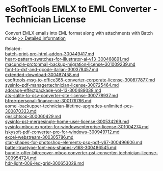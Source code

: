 # eSoftTools EMLX to EML Converter - Technician License
Convert EMLX emails into EML format along with attachments with Batch mode
[>> Detailed information](https://secure.shareit.com/shareit/product.html?productid=300880287&affiliateid=200057808)<br/><br/>Related:
<br />[batch-print-pro-html-addon-300449417.md](https://github.com/downloadplanet/downloadplanet/blob/main/batch-print-pro-html-addon-300449417.md)<br />[heart-pattern-swatches-for-illustrator-ai-v13-300468891.md](https://github.com/downloadplanet/downloadplanet/blob/main/heart-pattern-swatches-for-illustrator-ai-v13-300468891.md)<br />[macuncle-protonmail-backup-migration-license-301009239.md](https://github.com/downloadplanet/downloadplanet/blob/main/macuncle-protonmail-backup-migration-license-301009239.md)<br />[font-to-dxf-and-gcode-italian-300378457.md](https://github.com/downloadplanet/downloadplanet/blob/main/font-to-dxf-and-gcode-italian-300378457.md)<br />[extended-download-300487458.md](https://github.com/downloadplanet/downloadplanet/blob/main/extended-download-300487458.md)<br />[esofttools-msg-to-office365-converter-corporate-license-300877877.md](https://github.com/downloadplanet/downloadplanet/blob/main/esofttools-msg-to-office365-converter-corporate-license-300877877.md)<br />[sysinfo-pdf-managertechnician-license-300725464.md](https://github.com/downloadplanet/downloadplanet/blob/main/sysinfo-pdf-managertechnician-license-300725464.md)<br />[adorage-effectpackage-vol-13-300489038.md](https://github.com/downloadplanet/downloadplanet/blob/main/adorage-effectpackage-vol-13-300489038.md)<br />[ats-sqlite-to-csv-converter-site-license-300778937.md](https://github.com/downloadplanet/downloadplanet/blob/main/ats-sqlite-to-csv-converter-site-license-300778937.md)<br />[bfree-personal-finance-nz-300176786.md](https://github.com/downloadplanet/downloadplanet/blob/main/bfree-personal-finance-nz-300176786.md)<br />[aomei-backupper-technician-lifetime-upgrades-unlimited-pcs-300870333.md](https://github.com/downloadplanet/downloadplanet/blob/main/aomei-backupper-technician-lifetime-upgrades-unlimited-pcs-300870333.md)<br />[gesichtsop-300060429.md](https://github.com/downloadplanet/downloadplanet/blob/main/gesichtsop-300060429.md)<br />[sysinfo-pst-mergesingle-home-user-license-300534269.md](https://github.com/downloadplanet/downloadplanet/blob/main/sysinfo-pst-mergesingle-home-user-license-300534269.md)<br />[sysinfo-mbox-exporter-for-windowsenterprise-license-301004274.md](https://github.com/downloadplanet/downloadplanet/blob/main/sysinfo-mbox-exporter-for-windowsenterprise-license-301004274.md)<br />[iskysoft-pdf-converter-pro-for-windows-300949712.md](https://github.com/downloadplanet/downloadplanet/blob/main/iskysoft-pdf-converter-pro-for-windows-300949712.md)<br />[excel-webstream-300305786.md](https://github.com/downloadplanet/downloadplanet/blob/main/excel-webstream-300305786.md)<br />[star-shapes-for-photoshop-elements-psp-pdf-v67-300496606.md](https://github.com/downloadplanet/downloadplanet/blob/main/star-shapes-for-photoshop-elements-psp-pdf-v67-300496606.md)<br />[battel-truetype-font-eps-shapes-v168-300486545.md](https://github.com/downloadplanet/downloadplanet/blob/main/battel-truetype-font-eps-shapes-v168-300486545.md)<br />[bundle-offer-bitrecover-mbox-converter-pst-converter-technician-license-300954724.md](https://github.com/downloadplanet/downloadplanet/blob/main/bundle-offer-bitrecover-mbox-converter-pst-converter-technician-license-300954724.md)<br />[hdr-light-006-led-grid-300653029.md](https://github.com/downloadplanet/downloadplanet/blob/main/hdr-light-006-led-grid-300653029.md)